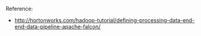 Reference:
* http://hortonworks.com/hadoop-tutorial/defining-processing-data-end-end-data-pipeline-apache-falcon/
